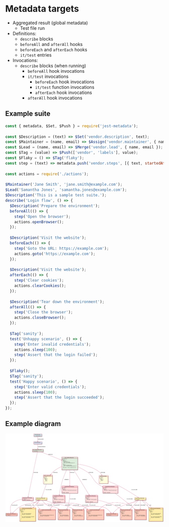 # Metadata targets

* Aggregated result (global metadata)
  * Test file run
* Definitions:
  * `describe` blocks
  * `beforeAll` and `afterAll` hooks
  * `beforeEach` and `afterEach` hooks
  * `it/test` entries
* Invocations:
  * `describe` blocks (when running)
    * `beforeAll` hook invocations
    * `it/test` invocations
      * `beforeEach` hook invocations
      * `it/test` function invocations
      * `afterEach` hook invocations
    * `afterAll` hook invocations

## Example suite

```js
const { metadata, $Set, $Push } = require('jest-metadata');

const $Description = (text) => $Set('vendor.description', text);
const $Maintainer = (name, email) => $Assign('vendor.maintainer', { name, email });
const $Lead = (name, email) => $Merge('vendor.lead', { name, email });
const $Tag = (value) => $Push(['vendor', 'labels'], value);
const $Flaky = () => $Tag('flaky');
const step = (text) => metadata.push('vendor.steps', [{ text, startedAt: now }]);

const actions = require('./actions');

$Maintainer('Jane Smith', 'jane.smith@example.com');
$Lead('Samantha Jones', 'samantha.jones@example.com');
$Description('This is a sample test suite.');
describe('Login flow', () => {
  $Description('Prepare the environment');
  beforeAll(() => {
    step('Open the browser');
    actions.openBrowser();
  });

  $Description('Visit the website');
  beforeEach(() => {
    step('Goto the URL: https://example.com');
    actions.goto('https://example.com');
  });

  $Description('Visit the website');
  afterEach(() => {
    step('Clear cookies');
    actions.clearCookies();
  });

  $Description('Tear down the environment');
  afterAll(() => {
    step('Close the browser');
    actions.closeBrowser();
  });

  $Tag('sanity');
  test('Unhappy scenario', () => {
    step('Enter invalid credentials');
    actions.sleep(100);
    step('Assert that the login failed');
  });

  $Flaky();
  $Tag('sanity');
  test('Happy scenario', () => {
    step('Enter valid credentials');
    actions.sleep(100);
    step('Assert that the login succeeded');
  });
});
```

## Example diagram

![](images/diagram.svg)


